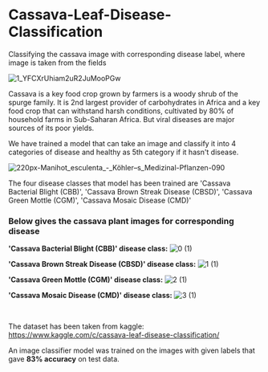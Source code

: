 # Cassava-Leaf-Disease-Classification
Classifying the cassava image with corresponding disease label, where image is taken from the fields

![1_YFCXrUhiam2uR2JuMooPGw](https://user-images.githubusercontent.com/87579053/138604664-3c55f84b-7a04-4262-8af8-c026b4752670.png)

Cassava is a key food crop grown by farmers is a woody shrub of the spurge family. It is 2nd largest provider of carbohydrates in Africa and a key food crop that can withstand harsh conditions, cultivated by 80% of household farms in Sub-Saharan Africa. But viral diseases are major sources of its poor yields.

We have trained a model that can take an image and classify it into 4 categories of disease and healthy as 5th category if it hasn't disease.

![220px-Manihot_esculenta_-_Köhler–s_Medizinal-Pflanzen-090](https://user-images.githubusercontent.com/87579053/138605223-089c500a-ad98-4908-bd70-a5a5972b1e25.jpg)

The four disease classes that model has been trained are 'Cassava Bacterial Blight (CBB)', 'Cassava Brown Streak Disease (CBSD)', 'Cassava Green Mottle (CGM)', 'Cassava Mosaic Disease (CMD)'

### Below gives the cassava plant images for corresponding disease
<b>'Cassava Bacterial Blight (CBB)' disease class:</b>
![0 (1)](https://user-images.githubusercontent.com/87579053/138605437-0cb56e13-2879-41bd-899f-f7420fb430ad.png)

<b>'Cassava Brown Streak Disease (CBSD)' disease class:</b>
![1 (1)](https://user-images.githubusercontent.com/87579053/138605449-c7d64d2d-d8a1-4aab-95e4-327704ad09fe.png)

<b>'Cassava Green Mottle (CGM)' disease class:</b>
![2 (1)](https://user-images.githubusercontent.com/87579053/138605463-95510dc6-a5b8-4840-93cc-7ab53be4e32d.png)

<b>'Cassava Mosaic Disease (CMD)' disease class:</b>
![3 (1)](https://user-images.githubusercontent.com/87579053/138605471-21c2c55e-9f2f-449c-8b61-44141cb71ab1.png)

<br>

The dataset has been taken from kaggle:
https://www.kaggle.com/c/cassava-leaf-disease-classification/

An image classifier model was trained on the images with given labels that gave <b>83% accuracy</b> on test data.
